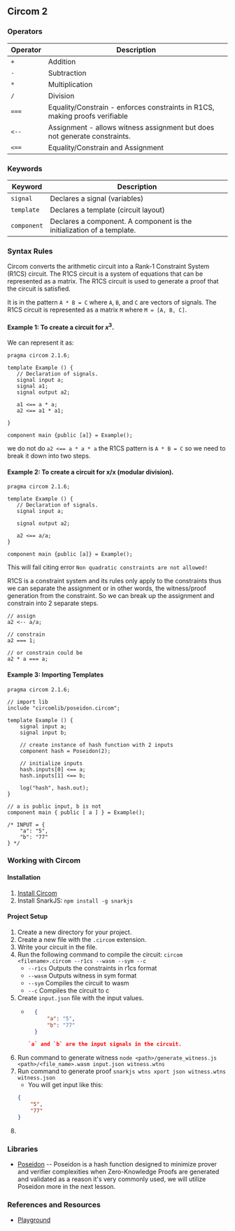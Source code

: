 ## Circom 2
### Operators
| Operator | Description |
| --- | --- |
| `+` | Addition |
| `-` | Subtraction |
| `*` | Multiplication |
| `/` | Division |
| `===` | Equality/Constrain - enforces constraints in R1CS, making proofs verifiable |
| `<--` | Assignment - allows witness assignment but does not generate constraints. |
| `<==` | Equality/Constrain and Assignment |

### Keywords
| Keyword | Description |
| --- | --- |
| `signal` | Declares a signal (variables) |
| `template` | Declares a template (circuit layout) |
| `component` | Declares a component. A component is the initialization of a template. |

### Syntax Rules
Circom converts the arithmetic circuit into a Rank-1 Constraint System (R1CS) circuit. The R1CS circuit is a system of equations that can be represented as a matrix. The R1CS circuit is used to generate a proof that the circuit is satisfied.

It is in the pattern `A * B = C` where `A`, `B`, and `C` are vectors of signals. The R1CS circuit is represented as a matrix `M` where `M = [A, B, C]`.

#### Example 1: To create a circuit for $x^3$.
We can represent it as:

```circom
pragma circom 2.1.6;

template Example () {
   // Declaration of signals.  
   signal input a;  
   signal a1;
   signal output a2;  

   a1 <== a * a;
   a2 <== a1 * a1;

}

component main {public [a]} = Example();
```

we do not do `a2 <== a * a * a` the R1CS pattern is `A * B = C` so we need to break it down into two steps.

#### Example 2: To create a circuit for x/x (modular division).

```circom
pragma circom 2.1.6;

template Example () {
   // Declaration of signals.  
   signal input a;  

   signal output a2;  

   a2 <== a/a;
}

component main {public [a]} = Example();
```

This will fail citing error `Non quadratic constraints are not allowed!`

R1CS is a constraint system and its rules only apply to the constraints thus we can separate the assignment or in other words, the witness/proof generation from the constraint. So we can break up the assignment and constrain into 2 separate steps.

```circom
// assign
a2 <-- a/a;

// constrain
a2 === 1;

// or constrain could be 
a2 * a === a;
```     

#### Example 3: Importing Templates

```circom
pragma circom 2.1.6;

// import lib
include "circomlib/poseidon.circom";

template Example () {
    signal input a;
    signal input b;

    // create instance of hash function with 2 inputs
    component hash = Poseidon(2);

    // initialize inputs
    hash.inputs[0] <== a;
    hash.inputs[1] <== b;

    log("hash", hash.out);
}

// a is public input, b is not
component main { public [ a ] } = Example();

/* INPUT = {
    "a": "5",
    "b": "77"
} */
```

### Working with Circom
#### Installation
1. [Install Circom](https://docs.circom.io/getting-started/installation/)
2. Install SnarkJS: ```npm install -g snarkjs```
#### Project Setup
1. Create a new directory for your project.
2. Create a new file with the `.circom` extension.
3. Write your circuit in the file.
4. Run the following command to compile the circuit: ```circom <filename>.circom --r1cs --wasm --sym --c```
    - `--r1cs` Outputs the constraints in r1cs format
    - `--wasm` Outputs witness in sym format
    - `--sym` Compiles the circuit to wasm
    - `--c` Compiles the circuit to c
5. Create `input.json` file with the input values. 
    - ```json
        {
            "a": "5",
            "b": "77"
        }

      `a` and `b` are the input signals in the circuit.
6. Run command to generate witness ```node <path>/generate_witness.js <path>/<file_name>.wasm input.json witness.wtns```
7. Run command to generate proof ```snarkjs wtns xport json witness.wtns witness.json```
    - You will get input like this:
    ```json
    {
        "5",
        "77"
    } 
8. 
### Libraries
- [Poseidon](https://github.com/iden3/circomlib/blob/master/circuits/poseidon.circom) -- Poseidon is a hash function designed to minimize prover and verifier complexities when Zero-Knowledge Proofs are generated and validated as a reason it's very commonly used, we will utilize Poseidon more in the next lesson. 

### References and Resources
- [Playground](https://zkrepl.dev/)
